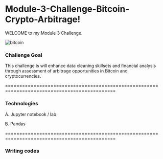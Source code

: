 # Module-3-Challenge-Bitcoin-Crypto-Arbitrage!

WELCOME to my Module 3 Challenge.

![bitcoin](https://user-images.githubusercontent.com/108433370/180120811-29065d85-f69a-4318-af26-418a17d2e6bf.jpg)


### Challenge Goal 

This challenge is will enhance data cleaning skillsets and financial analysis through assessment of arbitrage opportunities in Bitcoin and cryptocurrencies.

=============================================================================================

### Technologies
 
A. Jupyter notebook / lab
 
B. Pandas
   
=============================================================================================


### Writing codes
